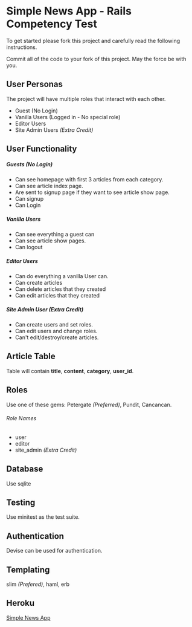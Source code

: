 # Simple News App - Rails Competency Test
To get started please fork this project and carefully read the following instructions.

Commit all of the code to your fork of this project. May the force be with you.

## User Personas
The project will have multiple roles that interact with each other.
* Guest (No Login)
* Vanilla Users (Logged in - No special role)
* Editor Users
* Site Admin Users *(Extra Credit)*

## User Functionality
##### Guests (No Login)
* Can see homepage with first 3 articles from each category.
* Can see article index page.
* Are sent to signup page if they want to see article show page.
* Can signup
* Can Login

##### Vanilla Users
* Can see everything a guest can
* Can see article show pages. 
* Can logout

##### Editor Users
* Can do everything a vanilla User can.
* Can create articles
* Can delete articles that they created
* Can edit articles that they created

##### Site Admin User *(Extra Credit)*
* Can create users and set roles.
* Can edit users and change roles.
* Can't edit/destroy/create articles.

## Article Table
Table will contain **title**, **content**, **category**, **user_id**.

## Roles
Use one of these gems: Petergate *(Preferred)*, Pundit, Cancancan.
###### Role Names
* user
* editor
* site_admin *(Extra Credit)*

## Database
Use sqlite

## Testing
Use minitest as the test suite. 

## Authentication
Devise can be used for authentication.

## Templating
slim *(Prefered)*, haml, erb

## Heroku
[Simple News App](https://tranquil-taiga-96036.herokuapp.com/)
